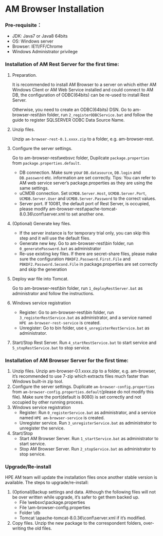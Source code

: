 # AM Browser Installation

### Pre-requisite：
- JDK: Java7 or Java8 64bits
- OS: Windows server
- Browser: IE11/FF/Chrome
- Windows Administrator privilege

### Installation of AM Rest Server for the first time:
1. Preparation. 

    It is recommended to install AM Browser to a server on which either AM Windows Client or AM Web Service installed and could connect to AM DB, the configuration of ODBC(64bits) can be re-used to install Rest Server.

    Otherwise, you need to create an ODBC(64bits) DSN. Go to am-browser-rest\bin folder, run `2_registerODBCService.bat` and follow the guide to register SQLSERVER ODBC Data Source Name.


1. Unzip files. 

    Unzip `am-browser-rest-0.1.xxxx.zip` to a folder, e.g. am-browser-rest.

1. Configure the server settings. 

    Go to am-browser-rest\websvc folder, Dupilcate `package.properties` from `package.properties.default`.

    - DB connection. Make sure your `DB.datasource`, `DB.login` and `DB.password` etc. information are set correctly. Tips: You can refer to AM web service server’s package.properties as they are using the same settings.
    - uCMDB connection. Set `UCMDB.Server.Host`, `UCMDB.Server.Port`, `UCMDB.Server.User` and `UCMDB.Server.Password` to the correct values.
    - Server port. If 10081, the default port of Rest Server, is occupied, please modify am-browser-rest\apache-tomcat-8.0.36\conf\server.xml to set another one.

1. (Optional) Generate key files.
    
    - If the server instance is for temporary trial only, you can skip this step and it will use the default files.
    - Generate new key. Go to am-browser-rest\bin folder, run `0_generatePassword.bat` as administrator
    - Re-use existing key files. If there are secret-share files, please make sure the configuration `PBKDF2.Password.First.File` and `PBKDF2.Password.Second.File` in package.properties are set correctly and skip the generation

1. Deploy war file into Tomcat. 

    Go to am-browser-rest\bin folder, run `1_deployRestServer.bat` as administrator and follow the instructions.

1. Windows service registration

    - Register: Go to am-browser-rest\bin folder, run `3_registerRestService.bat` as administrator, and a service named `HPE am-browser-rest-service` is created.
    - Unregister: Go to bin folder, use `6_unregisterRestService.bat` as administrator.

1. Start/Stop Rest Server. Run `4_startRestService.bat` to start service and `5_stopRestService.bat` to stop service.


### Installation of AM Browser Server for the first time:

1. Unzip files. Unzip am-browser-0.1.xxxx.zip to a folder, e.g. am-browser, it’s recommended to use 7-zip which extracts files much faster than Windows built-in zip tool.
1. Configure the server settings. Duplicate `am-browser-config.properties` from `am-browser-config.properties.default`(please do not modify this file). Make sure the port(default is 8080) is set correctly and not occupied by other running process.
1. Windows service registration
    - Register: Run `0_registerService.bat` as administrator, and a service named `HPE am-browser-service` is created.
    - Unregister service. Run `3_unregisterService.bat` as administrator to unregister the service.
1. Start/Stop
    - Start AM Browser Server. Run `1_startService.bat` as administrator to start service.
    - Stop AM Browser Server. Run `2_stopService.bat` as administrator to stop service.

### Upgrade/Re-install

HPE AM team will update the installation files once another stable version is available. The steps to upgrade/re-install:

1. (Optional)Backup settings and data. Although the following files will not be over written while upgrade, it’s safer to get them backed up.
    - File <am-browser-rest>\websvc\package.properties
    - File <am-browser>\am-browser-config.properties
    - Folder <am-browser>\db
    - Tomcat <am-browser-rest>\apache-tomcat-8.0.36\conf\server.xml if it’s modified.
1. Copy files. Unzip the new package to the correspondent folders, over-writing the old files.